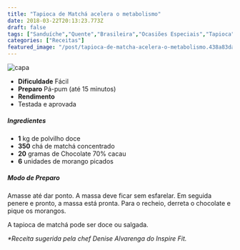 ```yaml
---
title: "Tapioca de Matchá acelera o metabolismo"
date: 2018-03-22T20:13:23.773Z
draft: false
tags: ["Sanduíche","Quente","Brasileira","Ocasiões Especiais","Tapioca"]
categories: ["Receitas"]
featured_image: "/post/tapioca-de-matcha-acelera-o-metabolismo.438a83da.jpg"
---
```


![capa](/post/tapioca-de-matcha-acelera-o-metabolismo.438a83da.jpg)

*   **Dificuldade** Fácil
*   **Preparo** Pá-pum (até 15 minutos)
*   **Rendimento**
*   Testada e aprovada
    

##### Ingredientes

*   **1** kg de polvilho doce
*   **350** chá de matchá concentrado
*   **20** gramas de Chocolate 70% cacau
*   **6** unidades de morango picados

##### Modo de Preparo

Amasse até dar ponto. A massa deve ficar sem esfarelar. Em seguida penere e pronto, a massa está pronta. Para o recheio, derreta o chocolate e pique os morangos.

A tapioca de matchá pode ser doce ou salgada.

_*Receita sugerida pela chef Denise Alvarenga do Inspire Fit._
